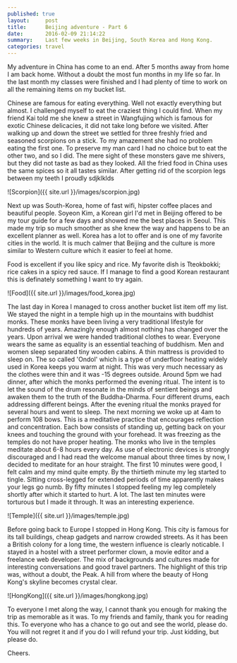 ```yaml
---
published: true
layout:     post
title:      Beijing adventure - Part 6
date:       2016-02-09 21:14:22
summary:    Last few weeks in Beijing, South Korea and Hong Kong.
categories: travel
---
```


My adventure in China has come to an end. After 5 months away from home I am back home. Without a doubt the most fun months in my life so far. In the last month my classes were finished and I had plenty of time to work on all the remaining items on my bucket list.

Chinese are famous for eating everything. Well not exactly everything but almost. I challenged myself to eat the craziest thing I could find. When my friend Kai told me she knew a street in Wangfujing which is famous for exotic Chinese delicacies, it did not take long before we visited. After walking up and down the street we settled for three freshly fried and seasoned scorpions on a stick. To my amazement she had no problem eating the first one. To preserve my man card I had no choice but to eat the other two, and so I did. The mere sight of these monsters gave me shivers, but they did not taste as bad as they looked. All the fried food in China uses the same spices so it all tastes similar. After getting rid of the scorpion legs between my teeth I proudly sdjklklds

![Scorpion]({{ site.url }}/images/scorpion.jpg)

Next up was South-Korea, home of fast wifi, hipster coffee places and beautiful people. Soyeon Kim, a Korean girl I'd met in Beijing offered to be my tour guide for a few days and showed me the best places in Seoul. This made my trip so much smoother as she knew the way and happens to be an excellent planner as well. Korea has a lot to offer and is one of my favorite cities in the world. It is much calmer that Beijing and the culture is more similar to Western culture which it easier to feel at home.

Food is excellent if you like spicy and rice. My favorite dish is Tteokbokki; rice cakes in a spicy red sauce. If I manage to find a good Korean restaurant this is definately something I want to try again.

![Food]({{ site.url }}/images/food_korea.jpg)

The last day in Korea I managed to cross another bucket list item off my list. We stayed the night in a temple high up in the mountains with buddhist monks. These monks have been living a very traditional lifestyle for hundreds of years. Amazingly enough almost nothing has changed over the years.
Upon arrival we were handed traditional clothes to wear. Everyone wears the same as equality is an essential teaching of buddhism. Men and women sleep separated tiny wooden cabins. A thin mattress is provided to sleep on. The so called 'Ondol' which is a type of underfloor heating widely used in Korea keeps you warm at night. This was very much necessary as the clothes were thin and it was -15 degrees outside.
Around 5pm we had dinner, after which the monks performed the evening ritual. The intent is to let the sound of the drum resonate in the minds of sentient beings and awaken them to the truth of the Buddha-Dharma. Four different drums, each addressing different beings.
After the evening ritual the monks prayed for several hours and went to sleep. The next morning we woke up at 4am to perform 108 bows. This is a meditative practice that encourages reflection and concentration. Each bow consists of standing up, getting back on your knees and touching the ground with your forehead. It was freezing as the temples do not have proper heating.
The monks who live in the temples meditate about 6-8 hours every day. As use of electronic devices is strongly discouraged and I had read the welcome manual about three times by now, I decided to meditate for an hour straight. The first 10 minutes were good, I felt calm and my mind quite empty. By the thirtieth minute my leg started to tingle. Sitting cross-legged for extended periods of time apparently makes your legs go numb. By fifty minutes I stopped feeling my leg completely shortly after which it started to hurt. A lot. The last ten minutes were torturous but I made it through.
It was an interesting experience.

![Temple]({{ site.url }}/images/temple.jpg)

Before going back to Europe I stopped in Hong Kong. This city is famous for its tall buildings, cheap gadgets and narrow crowded streets. As it has been a British colony for a long time, the western influence is clearly noticable. I stayed in a hostel with a street performer clown, a movie editor and a freelance web developer. The mix of backgrounds and cultures made for interesting conversations and good travel partners.
The highlight of this trip was, without a doubt, the Peak. A hill from where the beauty of Hong Kong's skyline becomes crystal clear.

![HongKong]({{ site.url }}/images/hongkong.jpg)

To everyone I met along the way, I cannot thank you enough for making the trip as memorable as it was. To my friends and family, thank you for reading this. To everyone who has a chance to go out and see the world, please do. You will not regret it and if you do I will refund your trip. Just kidding, but please do.

Cheers.